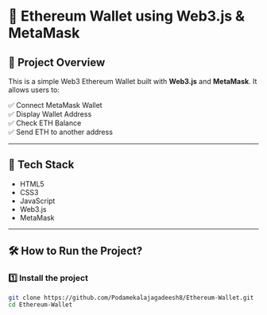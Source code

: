 # 🚀 Ethereum Wallet using Web3.js & MetaMask

## 🎯 Project Overview
This is a simple Web3 Ethereum Wallet built with **Web3.js** and **MetaMask**. It allows users to:

✅ Connect MetaMask Wallet  
✅ Display Wallet Address  
✅ Check ETH Balance  
✅ Send ETH to another address  

---

## 🌟 Tech Stack
- HTML5  
- CSS3  
- JavaScript  
- Web3.js  
- MetaMask  

---

## 🛠️ How to Run the Project?
### 1️⃣ Install the project
```bash
git clone https://github.com/Podamekalajagadeesh8/Ethereum-Wallet.git
cd Ethereum-Wallet
